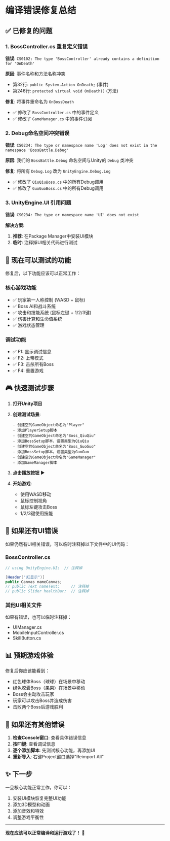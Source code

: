 # 编译错误修复总结

## ✅ 已修复的问题

### 1. BossController.cs 重复定义错误
**错误**: `CS0102: The type 'BossController' already contains a definition for 'OnDeath'`

**原因**: 事件名称和方法名称冲突
- 第32行: `public System.Action OnDeath;` (事件)
- 第246行: `protected virtual void OnDeath()` (方法)

**修复**: 将事件重命名为 `OnBossDeath`
- ✅ 修改了 `BossController.cs` 中的事件定义
- ✅ 修改了 `GameManager.cs` 中的事件订阅

### 2. Debug命名空间冲突错误
**错误**: `CS0234: The type or namespace name 'Log' does not exist in the namespace 'BossBattle.Debug'`

**原因**: 我们的 `BossBattle.Debug` 命名空间与Unity的 `Debug` 类冲突

**修复**: 将所有 `Debug.Log` 改为 `UnityEngine.Debug.Log`
- ✅ 修改了 `QiuQiuBoss.cs` 中的所有Debug调用
- ✅ 修改了 `GuoGuoBoss.cs` 中的所有Debug调用

### 3. UnityEngine.UI 引用问题
**错误**: `CS0234: The type or namespace name 'UI' does not exist`

**解决方案**:
1. **推荐**: 在Package Manager中安装UI模块
2. **临时**: 注释掉UI相关代码进行测试

## 🚀 现在可以测试的功能

修复后，以下功能应该可以正常工作：

### 核心游戏功能
- ✅ 玩家第一人称控制 (WASD + 鼠标)
- ✅ Boss AI和战斗系统
- ✅ 攻击和技能系统 (鼠标左键 + 1/2/3键)
- ✅ 伤害计算和生命值系统
- ✅ 游戏状态管理

### 调试功能
- ✅ F1: 显示调试信息
- ✅ F2: 上帝模式
- ✅ F3: 击杀所有Boss
- ✅ F4: 重置游戏

## 🎮 快速测试步骤

1. **打开Unity项目**
2. **创建测试场景**:
   ```
   - 创建空的GameObject命名为"Player"
   - 添加PlayerSetup脚本
   - 创建空的GameObject命名为"Boss_QiuQiu" 
   - 添加BossSetup脚本，设置类型为QiuQiu
   - 创建空的GameObject命名为"Boss_GuoGuo"
   - 添加BossSetup脚本，设置类型为GuoGuo
   - 创建空的GameObject命名为"GameManager"
   - 添加GameManager脚本
   ```

3. **点击播放按钮** ▶️

4. **开始游戏**:
   - 使用WASD移动
   - 鼠标控制视角
   - 鼠标左键攻击Boss
   - 1/2/3键使用技能

## 🔧 如果还有UI错误

如果仍然有UI相关错误，可以临时注释掉以下文件中的UI代码：

### BossController.cs
```csharp
// using UnityEngine.UI;  // 注释掉

[Header("UI显示")]
public Canvas nameCanvas;
// public Text nameText;     // 注释掉
// public Slider healthBar;  // 注释掉
```

### 其他UI相关文件
如果有错误，也可以临时注释掉：
- UIManager.cs
- MobileInputController.cs
- SkillButton.cs

## 📊 预期游戏体验

修复后你应该能看到：
- 红色球体Boss（球球）在场景中移动
- 绿色胶囊Boss（果果）在场景中移动
- Boss会主动攻击玩家
- 玩家可以攻击Boss并造成伤害
- 击败两个Boss后游戏胜利

## 🐛 如果还有其他错误

1. **检查Console窗口**: 查看具体错误信息
2. **按F1键**: 查看调试信息
3. **逐个添加脚本**: 先测试核心功能，再添加UI
4. **重新导入**: 右键Project窗口选择"Reimport All"

## ✨ 下一步

一旦核心功能正常工作，你可以：
1. 安装UI模块恢复完整UI功能
2. 添加3D模型和动画
3. 添加音效和特效
4. 调整游戏平衡性

---

**现在应该可以正常编译和运行游戏了！** 🎉
